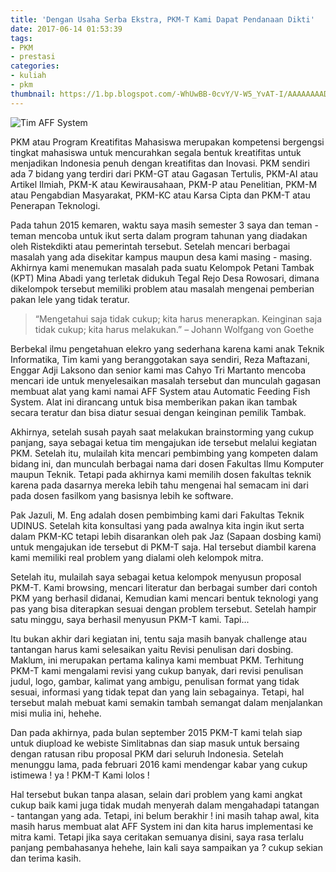 ```yaml
---
title: 'Dengan Usaha Serba Ekstra, PKM-T Kami Dapat Pendanaan Dikti'
date: 2017-06-14 01:53:39
tags:
- PKM
- prestasi
categories:
- kuliah
- pkm
thumbnail: https://1.bp.blogspot.com/-WhUwBB-0cvY/V-W5_YvAT-I/AAAAAAAADII/6tLw96FQH40WQbnIV3WIyPxS8Ma1Ti2AgCLcB/s1600/2019%2B%25285%2529.png
---
```


![Tim AFF System](https://1.bp.blogspot.com/-WhUwBB-0cvY/V-W5_YvAT-I/AAAAAAAADII/6tLw96FQH40WQbnIV3WIyPxS8Ma1Ti2AgCLcB/s1600/2019%2B%25285%2529.png)

PKM atau Program Kreatifitas Mahasiswa merupakan kompetensi bergengsi tingkat mahasiswa untuk mencurahkan segala bentuk kreatifitas untuk menjadikan Indonesia penuh dengan kreatifitas dan Inovasi. PKM sendiri ada 7 bidang yang terdiri dari PKM-GT atau Gagasan Tertulis, PKM-AI atau Artikel Ilmiah, PKM-K atau Kewirausahaan, PKM-P atau Penelitian, PKM-M atau Pengabdian Masyarakat, PKM-KC atau Karsa Cipta dan PKM-T atau Penerapan Teknologi. <!--more-->

Pada tahun 2015 kemaren, waktu saya masih semester 3 saya dan teman - teman mencoba untuk ikut serta dalam program tahunan yang diadakan oleh Ristekdikti atau pemerintah tersebut. Setelah mencari berbagai masalah yang ada disekitar kampus maupun desa kami masing - masing. Akhirnya kami menemukan masalah pada suatu Kelompok Petani Tambak (KPT) Mina Abadi yang terletak didukuh Tegal Rejo Desa Rowosari, dimana dikelompok tersebut memiliki problem atau masalah mengenai pemberian pakan lele yang tidak teratur.

>“Mengetahui saja tidak cukup; kita harus menerapkan. Keinginan saja tidak cukup; kita harus melakukan.” – Johann Wolfgang von Goethe

Berbekal ilmu pengetahuan elekro yang sederhana karena kami anak Teknik Informatika, Tim kami yang beranggotakan saya sendiri, Reza Maftazani, Enggar Adji Laksono dan senior kami mas Cahyo Tri Martanto mencoba mencari ide untuk menyelesaikan masalah tersebut dan munculah gagasan membuat alat yang kami namai AFF System atau Automatic Feeding Fish System. Alat ini dirancang untuk bisa memberikan pakan ikan tambak secara teratur dan bisa diatur sesuai dengan keinginan pemilik Tambak.

Akhirnya, setelah susah payah saat melakukan brainstorming yang cukup panjang, saya sebagai ketua tim mengajukan ide tersebut melalui kegiatan PKM. Setelah itu, mulailah kita mencari pembimbing yang kompeten dalam bidang ini, dan munculah berbagai nama dari dosen Fakultas Ilmu Komputer maupun Teknik. Tetapi pada akhirnya kami memilih dosen fakultas teknik karena pada dasarnya mereka lebih tahu mengenai hal semacam ini dari pada dosen fasilkom yang basisnya lebih ke software.

Pak Jazuli, M. Eng adalah dosen pembimbing kami dari Fakultas Teknik UDINUS. Setelah kita konsultasi yang pada awalnya kita ingin ikut serta dalam PKM-KC tetapi lebih disarankan oleh pak Jaz (Sapaan dosbing kami) untuk mengajukan ide tersebut di PKM-T saja. Hal tersebut diambil karena kami memiliki real problem yang dialami oleh kelompok mitra.

Setelah itu, mulailah saya sebagai ketua kelompok menyusun proposal PKM-T. Kami browsing, mencari literatur dan berbagai sumber dari contoh PKM yang berhasil didanai, Kemudian kami mencari bentuk teknologi yang pas yang bisa diterapkan sesuai dengan problem tersebut. Setelah hampir satu minggu, saya berhasil menyusun PKM-T kami. Tapi...

Itu bukan akhir dari kegiatan ini, tentu saja masih banyak challenge atau tantangan harus kami selesaikan yaitu Revisi penulisan dari dosbing. Maklum, ini merupakan pertama kalinya kami membuat PKM. Terhitung PKM-T kami mengalami revisi yang cukup banyak, dari revisi penulisan judul, logo, gambar, kalimat yang ambigu, penulisan format yang tidak sesuai, informasi yang tidak tepat dan yang lain sebagainya. Tetapi, hal tersebut malah mebuat kami semakin tambah semangat dalam menjalankan misi mulia ini, hehehe.

Dan pada akhirnya, pada bulan september 2015 PKM-T kami telah siap untuk diupload ke webiste Simlitabnas dan siap masuk untuk bersaing dengan ratusan ribu proposal PKM dari seluruh Indonesia. Setelah menunggu lama, pada februari 2016 kami mendengar kabar yang cukup istimewa ! ya ! PKM-T Kami lolos !


Hal tersebut bukan tanpa alasan, selain dari problem yang kami angkat cukup baik kami juga tidak mudah menyerah dalam mengahadapi tatangan - tantangan yang ada. Tetapi, ini belum berakhir ! ini masih tahap awal, kita masih harus membuat alat AFF System ini dan kita harus implementasi ke mitra kami. Tetapi jika saya ceritakan semuanya disini, saya rasa terlalu panjang pembahasanya hehehe, lain kali saya sampaikan ya ? cukup sekian dan terima kasih.
